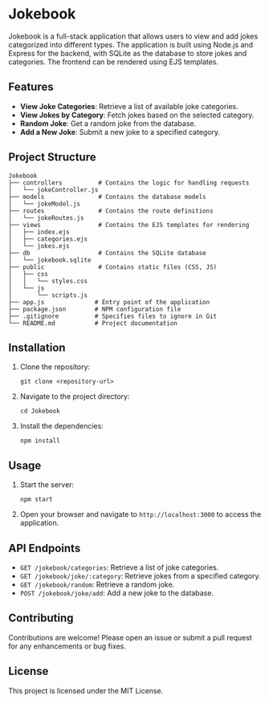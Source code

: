 # Jokebook

Jokebook is a full-stack application that allows users to view and add jokes categorized into different types. The application is built using Node.js and Express for the backend, with SQLite as the database to store jokes and categories. The frontend can be rendered using EJS templates.

## Features

- **View Joke Categories**: Retrieve a list of available joke categories.
- **View Jokes by Category**: Fetch jokes based on the selected category.
- **Random Joke**: Get a random joke from the database.
- **Add a New Joke**: Submit a new joke to a specified category.

## Project Structure

```
Jokebook
├── controllers          # Contains the logic for handling requests
│   └── jokeController.js
├── models               # Contains the database models
│   └── jokeModel.js
├── routes               # Contains the route definitions
│   └── jokeRoutes.js
├── views                # Contains the EJS templates for rendering
│   ├── index.ejs
│   ├── categories.ejs
│   └── jokes.ejs
├── db                   # Contains the SQLite database
│   └── jokebook.sqlite
├── public               # Contains static files (CSS, JS)
│   ├── css
│   │   └── styles.css
│   └── js
│       └── scripts.js
├── app.js              # Entry point of the application
├── package.json        # NPM configuration file
├── .gitignore          # Specifies files to ignore in Git
└── README.md           # Project documentation
```

## Installation

1. Clone the repository:
   ```
   git clone <repository-url>
   ```
2. Navigate to the project directory:
   ```
   cd Jokebook
   ```
3. Install the dependencies:
   ```
   npm install
   ```

## Usage

1. Start the server:
   ```
   npm start
   ```
2. Open your browser and navigate to `http://localhost:3000` to access the application.

## API Endpoints

- `GET /jokebook/categories`: Retrieve a list of joke categories.
- `GET /jokebook/joke/:category`: Retrieve jokes from a specified category.
- `GET /jokebook/random`: Retrieve a random joke.
- `POST /jokebook/joke/add`: Add a new joke to the database.

## Contributing

Contributions are welcome! Please open an issue or submit a pull request for any enhancements or bug fixes.

## License

This project is licensed under the MIT License.